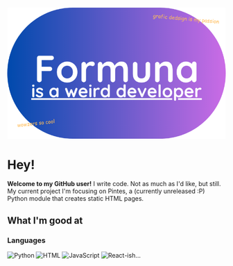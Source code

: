 <p align="center">
  <img src="https://raw.githubusercontent.com/FormunaGit/FormunaGit/refs/heads/main/Pictures/Header.png" />
</p>


# Hey!
**Welcome to my GitHub user!**
I write code. Not as much as I'd like, but still.
My current project I'm focusing on Pintes, a (currently unreleased :P) Python module that creates static HTML pages.

## What I'm good at
### Languages
![Python](https://ziadoua.github.io/m3-Markdown-Badges/badges/Python/python3.svg)
![HTML](https://ziadoua.github.io/m3-Markdown-Badges/badges/HTML/html3.svg)
![JavaScript]( 	https://ziadoua.github.io/m3-Markdown-Badges/badges/Javascript/javascript3.svg)
![React](https://ziadoua.github.io/m3-Markdown-Badges/badges/React/react2.svg)-ish...
